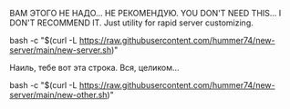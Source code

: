 ВАМ ЭТОГО НЕ НАДО... НЕ РЕКОМЕНДУЮ.
YOU DON'T NEED THIS... I DON'T RECOMMEND IT.
Just utility for rapid server customizing.

bash -c "$(curl -L https://raw.githubusercontent.com/hummer74/new-server/main/new-server.sh)"





Наиль, тебе вот эта строка. Вся, целиком...

bash -c "$(curl -L https://raw.githubusercontent.com/hummer74/new-server/main/new-other.sh)"


